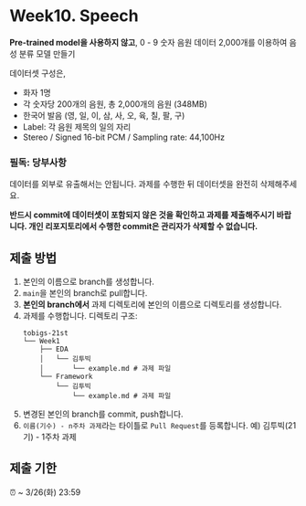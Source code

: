 # Week10. Speech

**Pre-trained model을 사용하지 않고**, 0 - 9 숫자 음원 데이터 2,000개를 이용하여 음성 분류 모델 만들기

데이터셋 구성은,
- 화자 1명
- 각 숫자당 200개의 음원, 총 2,000개의 음원 (348MB)
- 한국어 발음 (영, 일, 이, 삼, 사, 오, 육, 칠, 팔, 구)
- Label: 각 음원 제목의 일의 자리
- Stereo / Signed 16-bit PCM / Sampling rate: 44,100Hz

### 필독: 당부사항

데이터를 외부로 유출해서는 안됩니다. 과제를 수행한 뒤 데이터셋을 완전히 삭제해주세요.

**반드시 commit에 데이터셋이 포함되지 않은 것을 확인하고 과제를 제출해주시기 바랍니다. 개인 리포지토리에서 수행한 commit은 관리자가 삭제할 수 없습니다.**

## 제출 방법
1. 본인의 이름으로 branch를 생성합니다.
2. `main`을 본인의 branch로 pull합니다.
3. **본인의 branch에서** 과제 디렉토리에 본인의 이름으로 디렉토리를 생성합니다.
4. 과제를 수행합니다. 디렉토리 구조:
   ```
   tobigs-21st
   └── Week1
       ├── EDA
       │   └── 김투빅
       │       └── example.md # 과제 파일
       └── Framework
           └── 김투빅
               └── example.md # 과제 파일
   ```
5. 변경된 본인의 branch를 commit, push합니다.
6. `이름(기수) - n주차 과제`라는 타이틀로 `Pull Request`를 등록합니다. 예) 김투빅(21기) - 1주차 과제

## 제출 기한
⏰ ~ 3/26(화) 23:59
